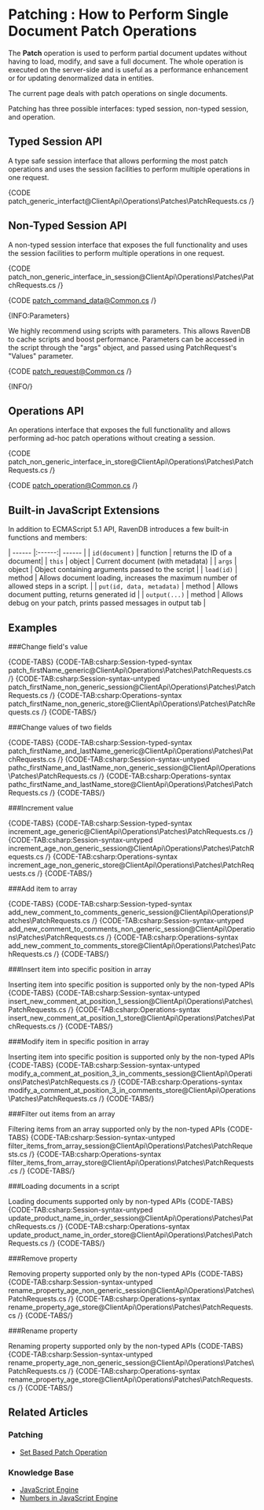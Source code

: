 ﻿# Patching : How to Perform Single Document Patch Operations

The **Patch** operation is used to perform partial document updates without having to load, modify, and save a full document. The whole operation is executed on the server-side and is useful as a performance enhancement or for updating denormalized data in entities.

The current page deals with patch operations on single documents.

Patching has three possible interfaces: typed session, non-typed session, and operation.

## Typed Session API
A type safe session interface that allows performing the most patch operations and uses the session facilities to perform multiple operations in one request.

{CODE patch_generic_interfact@ClientApi\Operations\Patches\PatchRequests.cs /}

## Non-Typed Session API
A non-typed session interface that exposes the full functionality and uses the session facilities to perform multiple operations in one request.

{CODE patch_non_generic_interface_in_session@ClientApi\Operations\Patches\PatchRequests.cs /}

{CODE patch_command_data@Common.cs /}

{INFO:Parameters}

We highly recommend using scripts with parameters. This allows RavenDB to cache scripts and boost performance. Parameters can be accessed in the script through the "args" object, and passed using PatchRequest's "Values" parameter.

{CODE patch_request@Common.cs /}

{INFO/}

## Operations API

An operations interface that exposes the full functionality and allows performing ad-hoc patch operations without creating a session.

{CODE patch_non_generic_interface_in_store@ClientApi\Operations\Patches\PatchRequests.cs /}

{CODE patch_operation@Common.cs /}

## Built-in JavaScript Extensions

In addition to ECMAScript 5.1 API, RavenDB introduces a few built-in functions and members:

| ------ |:------:| ------ |
| `id(document)` | function | returns the ID of a document|
| `this` | object | Current document (with metadata) |
| `args` | object | Object containing arguments passed to the script |
| `load(id)` | method | Allows document loading, increases the maximum number of allowed steps in a script. |
| `put(id, data, metadata)` | method | Allows document putting, returns generated id |
| `output(...)` | method | Allows debug on your patch, prints passed messages in output tab |

## Examples

###Change field's value

{CODE-TABS}
{CODE-TAB:csharp:Session-typed-syntax patch_firstName_generic@ClientApi\Operations\Patches\PatchRequests.cs /}
{CODE-TAB:csharp:Session-syntax-untyped patch_firstName_non_generic_session@ClientApi\Operations\Patches\PatchRequests.cs /}
{CODE-TAB:csharp:Operations-syntax patch_firstName_non_generic_store@ClientApi\Operations\Patches\PatchRequests.cs /}
{CODE-TABS/}

###Change values of two fields

{CODE-TABS}
{CODE-TAB:csharp:Session-typed-syntax patch_firstName_and_lastName_generic@ClientApi\Operations\Patches\PatchRequests.cs /}
{CODE-TAB:csharp:Session-syntax-untyped pathc_firstName_and_lastName_non_generic_session@ClientApi\Operations\Patches\PatchRequests.cs /}
{CODE-TAB:csharp:Operations-syntax pathc_firstName_and_lastName_store@ClientApi\Operations\Patches\PatchRequests.cs /}
{CODE-TABS/}

###Increment value

{CODE-TABS}
{CODE-TAB:csharp:Session-typed-syntax increment_age_generic@ClientApi\Operations\Patches\PatchRequests.cs /}
{CODE-TAB:csharp:Session-syntax-untyped increment_age_non_generic_session@ClientApi\Operations\Patches\PatchRequests.cs /}
{CODE-TAB:csharp:Operations-syntax increment_age_non_generic_store@ClientApi\Operations\Patches\PatchRequests.cs /}
{CODE-TABS/}

###Add item to array

{CODE-TABS}
{CODE-TAB:csharp:Session-typed-syntax add_new_comment_to_comments_generic_session@ClientApi\Operations\Patches\PatchRequests.cs /}
{CODE-TAB:csharp:Session-syntax-untyped add_new_comment_to_comments_non_generic_session@ClientApi\Operations\Patches\PatchRequests.cs /}
{CODE-TAB:csharp:Operations-syntax add_new_comment_to_comments_store@ClientApi\Operations\Patches\PatchRequests.cs /}
{CODE-TABS/}

###Insert item into specific position in array

Inserting item into specific position is supported only by the non-typed APIs
{CODE-TABS}
{CODE-TAB:csharp:Session-syntax-untyped insert_new_comment_at_position_1_session@ClientApi\Operations\Patches\PatchRequests.cs /}
{CODE-TAB:csharp:Operations-syntax insert_new_comment_at_position_1_store@ClientApi\Operations\Patches\PatchRequests.cs /}
{CODE-TABS/}

###Modify item in specific position in array

Inserting item into specific position is supported only by the non-typed APIs
{CODE-TABS}
{CODE-TAB:csharp:Session-syntax-untyped modify_a_comment_at_position_3_in_comments_session@ClientApi\Operations\Patches\PatchRequests.cs /}
{CODE-TAB:csharp:Operations-syntax modify_a_comment_at_position_3_in_comments_store@ClientApi\Operations\Patches\PatchRequests.cs /}
{CODE-TABS/}

###Filter out items from an array

Filtering items from an array supported only by the non-typed APIs
{CODE-TABS}
{CODE-TAB:csharp:Session-syntax-untyped filter_items_from_array_session@ClientApi\Operations\Patches\PatchRequests.cs /}
{CODE-TAB:csharp:Operations-syntax filter_items_from_array_store@ClientApi\Operations\Patches\PatchRequests.cs /}
{CODE-TABS/}

###Loading documents in a script

Loading documents supported only by non-typed APIs
{CODE-TABS}
{CODE-TAB:csharp:Session-syntax-untyped update_product_name_in_order_session@ClientApi\Operations\Patches\PatchRequests.cs /}
{CODE-TAB:csharp:Operations-syntax update_product_name_in_order_store@ClientApi\Operations\Patches\PatchRequests.cs /}
{CODE-TABS/}

###Remove property

Removing property supported only by the non-typed APIs
{CODE-TABS}
{CODE-TAB:csharp:Session-syntax-untyped rename_property_age_non_generic_session@ClientApi\Operations\Patches\PatchRequests.cs /}
{CODE-TAB:csharp:Operations-syntax rename_property_age_store@ClientApi\Operations\Patches\PatchRequests.cs /}
{CODE-TABS/}

###Rename property

Renaming property supported only by the non-typed APIs
{CODE-TABS}
{CODE-TAB:csharp:Session-syntax-untyped rename_property_age_non_generic_session@ClientApi\Operations\Patches\PatchRequests.cs /}
{CODE-TAB:csharp:Operations-syntax rename_property_age_store@ClientApi\Operations\Patches\PatchRequests.cs /}
{CODE-TABS/}

## Related Articles

### Patching

- [Set Based Patch Operation](../../../client-api/operations/patching/set-based)  

### Knowledge Base

- [JavaScript Engine](../../../server/kb/javascript-engine)
- [Numbers in JavaScript Engine](../../../server/kb/numbers-in-ravendb#numbers-in-javascript-engine)

